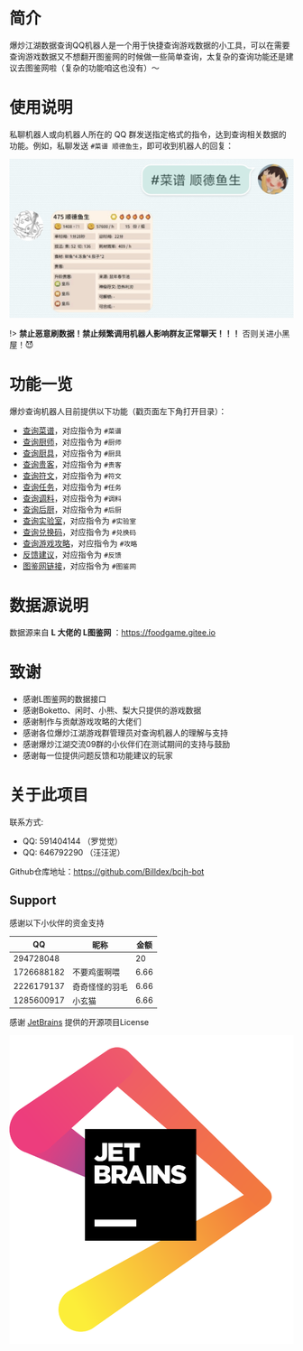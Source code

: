 # 简介

爆炒江湖数据查询QQ机器人是一个用于快捷查询游戏数据的小工具，可以在需要查询游戏数据又不想翻开图鉴网的时候做一些简单查询，太复杂的查询功能还是建议去图鉴网啦（复杂的功能咱这也没有）～

# 使用说明

私聊机器人或向机器人所在的 QQ 群发送指定格式的指令，达到查询相关数据的功能。例如，私聊发送 `#菜谱 顺德鱼生`，即可收到机器人的回复：

![#菜谱 顺德鱼生](media/16073224849723.jpg ':size=450')

!> **禁止恶意刷数据！禁止频繁调用机器人影响群友正常聊天！！！** 否则关进小黑屋！😈

# 功能一览
爆炒查询机器人目前提供以下功能（戳页面左下角打开目录）：

- [查询菜谱](usage/recipe.md)，对应指令为 `#菜谱`
- [查询厨师](usage/chef.md)，对应指令为 `#厨师`
- [查询厨具](usage/equip.md)，对应指令为 `#厨具`
- [查询贵客](usage/guest.md)，对应指令为 `#贵客`
- [查询符文](usage/antique.md)，对应指令为 `#符文`
- [查询任务](usage/quest.md)，对应指令为 `#任务`
- [查询调料](usage/condiment.md)，对应指令为 `#调料`
- [查询后厨](usage/combo.md)，对应指令为 `#后厨`
- [查询实验室](usage/laboratory.md)，对应指令为 `#实验室`
- [查询兑换码](usage/exchange.md)，对应指令为 `#兑换码`
- [查询游戏攻略](usage/strategy.md)，对应指令为 `#攻略`
- [反馈建议](other/feedback.md)，对应指令为 `#反馈`
- [图鉴网链接](other/convinient.md#图鉴网)，对应指令为 `#图鉴网`

# 数据源说明

数据源来自 **L 大佬的 L图鉴网** ：https://foodgame.gitee.io

# 致谢

- 感谢L图鉴网的数据接口
- 感谢Boketto、闲时、小熊、梨大只提供的游戏数据
- 感谢制作与贡献游戏攻略的大佬们
- 感谢各位爆炒江湖游戏群管理员对查询机器人的理解与支持
- 感谢爆炒江湖交流09群的小伙伴们在测试期间的支持与鼓励
- 感谢每一位提供问题反馈和功能建议的玩家

# 关于此项目

联系方式:
- QQ: 591404144 （罗觉觉）
- QQ: 646792290 （汪汪泥）

Github仓库地址：https://github.com/Billdex/bcjh-bot

## Support

感谢以下小伙伴的资金支持

|QQ|昵称|金额|
|---|---|---|
|294728048| |20|
|1726688182|不要鸡蛋啊喂|6.66|
|2226179137|奇奇怪怪的羽毛|6.66|
|1285600917|小玄猫|6.66|

感谢 [JetBrains](https://jb.gg/OpenSource.) 提供的开源项目License

![JetBrains](media/jetbrains.png ':size=200')